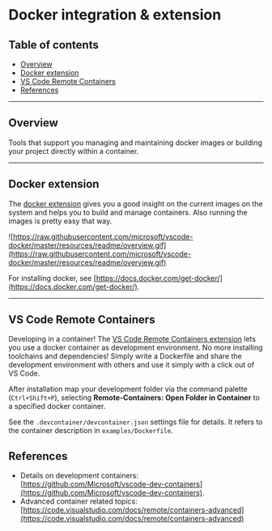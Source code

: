 
# Docker integration & extension <!-- omit in toc -->

## Table of contents <!-- omit in toc -->

- [Overview](#overview)
- [Docker extension](#docker-extension)
- [VS Code Remote Containers](#vs-code-remote-containers)
- [References](#references)
---

## Overview

Tools that support you managing and maintaining docker images or building your project directly within a container.

---

## Docker extension

The [docker extension](https://marketplace.visualstudio.com/items?itemName=ms-azuretools.vscode-docker) gives you a good insight on the current images on the system and helps you to build and manage containers. Also running the images is pretty easy that way.

![https://raw.githubusercontent.com/microsoft/vscode-docker/master/resources/readme/overview.gif](https://raw.githubusercontent.com/microsoft/vscode-docker/master/resources/readme/overview.gif)

For installing docker, see [https://docs.docker.com/get-docker/](https://docs.docker.com/get-docker/).

---

## VS Code Remote Containers

Developing in a container! The [VS Code Remote Containers extension](https://marketplace.visualstudio.com/items?itemName=ms-vscode-remote.remote-containers) lets you use a docker container as development environment. No more installing toolchains and dependencies! Simply write a Dockerfile and share the development environment with others and use it simply with a click out of VS Code.

<!-- ![Remote Containers](https://microsoft.github.io/vscode-remote-release/images/remote-containers-readme.gif) -->

After installation map your development folder via the command palette (`Ctrl+Shift+P`), selecting **Remote-Containers: Open Folder in Container** to a specified docker container.

See the `.devcontainer/devcontainer.json` settings file for details. It refers to the container description in `examples/Dockerfile`.


## References

- Details on development containers: [https://github.com/Microsoft/vscode-dev-containers](https://github.com/Microsoft/vscode-dev-containers).
- Advanced container related topics: [https://code.visualstudio.com/docs/remote/containers-advanced](https://code.visualstudio.com/docs/remote/containers-advanced)